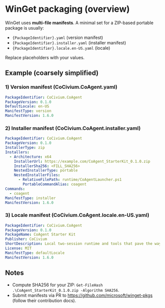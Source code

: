 # WinGet packaging (overview)

WinGet uses **multi-file manifests**. A minimal set for a ZIP-based portable package is usually:
- `{PackageIdentifier}.yaml` (version manifest)
- `{PackageIdentifier}.installer.yaml` (installer manifest)
- `{PackageIdentifier}.locale.en-US.yaml` (locale)

Replace placeholders with your values.

## Example (coarsely simplified)

### 1) Version manifest (CoCivium.CoAgent.yaml)
```yaml
PackageIdentifier: CoCivium.CoAgent
PackageVersion: 0.1.0
DefaultLocale: en-US
ManifestType: version
ManifestVersion: 1.6.0
```

### 2) Installer manifest (CoCivium.CoAgent.installer.yaml)
```yaml
PackageIdentifier: CoCivium.CoAgent
PackageVersion: 0.1.0
InstallerType: zip
Installers:
  - Architecture: x64
    InstallerUrl: https://example.com/CoAgent_StarterKit_0.1.0.zip
    InstallerSha256: <FILL_SHA256>
    NestedInstallerType: portable
    NestedInstallerFiles:
      - RelativeFilePath: runtime/CoAgentLauncher.ps1
        PortableCommandAlias: coagent
Commands:
  - coagent
ManifestType: installer
ManifestVersion: 1.6.0
```

### 3) Locale manifest (CoCivium.CoAgent.locale.en-US.yaml)
```yaml
PackageIdentifier: CoCivium.CoAgent
PackageVersion: 0.1.0
PackageName: CoAgent Starter Kit
Publisher: CoCivium
ShortDescription: Local two‑session runtime and tools that pave the way to full CoAgent.
License: MIT
ManifestType: defaultLocale
ManifestVersion: 1.6.0
```

## Notes
- Compute SHA256 for your ZIP: `Get-FileHash .\CoAgent_StarterKit_0.1.0.zip -Algorithm SHA256`.
- Submit manifests via PR to https://github.com/microsoft/winget-pkgs (follow their contribution docs).
